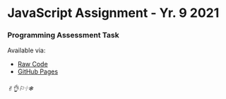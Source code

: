 # JavaScript Assignment - Yr. 9 2021
### Programming Assessment Task
Available via:
* [Raw Code](https://github.com/TurnipGuy30/JavaScript/tree/main/docs)
* [GitHub Pages](https://turnipguy30.github.io/JavaScript)
###### ✌︎👌︎⚐︎🕆︎❄︎
